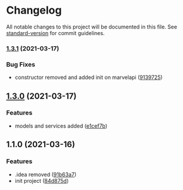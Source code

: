 # Changelog

All notable changes to this project will be documented in this file. See [standard-version](https://github.com/conventional-changelog/standard-version) for commit guidelines.

### [1.3.1](https://github.com/andradeB/marvel-client/compare/v1.3.0...v1.3.1) (2021-03-17)


### Bug Fixes

* constructor removed and added init on marvelapi ([9139725](https://github.com/andradeB/marvel-client/commit/9139725e8d2d977350598bf359267e40ba3128ba))

## [1.3.0](https://github.com/andradeB/marvel-client/compare/v1.1.0...v1.3.0) (2021-03-17)


### Features

* models and services added ([e1cef7b](https://github.com/andradeB/marvel-client/commit/e1cef7b8cf911d14e3dd012fde21334874a4cba1))

## 1.1.0 (2021-03-16)


### Features

* .idea removed ([91b63a7](https://github.com/andradeB/marvel-client/commit/91b63a7e94ea680d05f2d16aaaf749acfd485045))
* init project ([84d875d](https://github.com/andradeB/marvel-client/commit/84d875d272ac0f30a9744f71f3e337f4d1c5f223))

